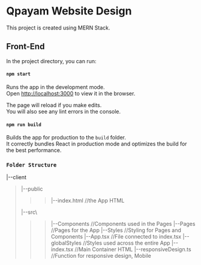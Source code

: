 # Qpayam Website Design

This project is created using MERN Stack.

## Front-End

In the project directory, you can run:

#### `npm start`

Runs the app in the development mode.\
Open [http://localhost:3000](http://localhost:3000) to view it in the browser.

The page will reload if you make edits.\
You will also see any lint errors in the console.

#### `npm run build`

Builds the app for production to the `build` folder.\
It correctly bundles React in production mode and optimizes the build for the best performance.

### `Folder Structure`

|--client

> |--public
>
> > > |--index.html //the App HTML
>
> |--src\
>
> > > |--Components //Components used in the Pages
> > > |--Pages //Pages for the App
> > > |--Styles //Styling for Pages and Components
> > > |--App.tsx //File connected to index.tsx
> > > |--globalStyles //Styles used across the entire App
> > > |--index.tsx //Main Container HTML
> > > |--responsiveDesign.ts //Function for responsive design, Mobile
